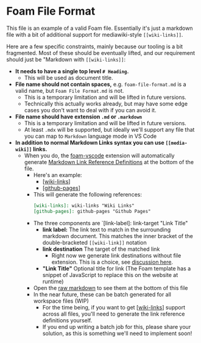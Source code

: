 # Foam File Format

This file is an example of a valid Foam file. Essentially it's just a markdown file with a bit of additional support for mediawiki-style `[[wiki-links]]`.

Here are a few specific constraints, mainly because our tooling is a bit fragmented. Most of these should be eventually lifted, and our requirement should just be "Markdown with `[[wiki-links]]`:

- **It needs to have a single top level `# Heading`.**
  - This will be used as document title.
- **File name should not contain spaces,** e.g. `foam-file-format.md` is a valid name, but `Foam File Format.md` is not.
  - This is a temporary limitation and will be lifted in future versions.
  - Technically this actually works already, but may have some edge cases you don't want to deal with if you can avoid it.
- **File name should have extension `.md` or `.markdown`**
  - This is a temporary limitation and will be lifted in future versions. 
  - At least `.mdx` will be supported, but ideally we'll support any file that you can map to `Markdown` language mode in VS Code
- **In addition to normal Markdown Links syntax you can use `[[media-wiki]]` links.** 
  - When you do, the [foam-vscode](https://github.com/foambubble/foam/packages/foam-vscode) extension will automatically generate [Markdown Link Reference Definitions](https://spec.commonmark.org/0.29/#link-reference-definitions) at the bottom of the file.
    - Here's an example: 
      - [[wiki-links]]
      - [[github-pages]]
    - This will generate the following references:
        ```md
        [wiki-links]: wiki-links "Wiki Links" 
        [github-pages]: github-pages "Github Pages"
        ```  
    - The three components are `[link-label]: link-target "Link Title"
      - **link label:** The link text to match in the surrounding markdown document. This matches the inner bracket of the double-bracketed `[[wiki-link]]` notation
      - **link destination** The target of the matched link
        - Right now we generate link destinations without file extension. This is a choice, see [discussion here](https://foambubble.github.io/foam/wiki-links#why-dont-wiki-links-work-on-github).
      - **"Link Title"** Optional title for link (The Foam template has a snippet of JavaScript to replace this on the website at runtime)
    - Open the [raw markdown](https://raw.githubusercontent.com/foambubble/foam/master/foam-file-format.md) to see them at the bottom of this file
    - In the near future, these can be batch generated for all workspace files (WIP)
      - For the time being, if you want to get [[wiki-links]] support across all files, you'll need to generate the link reference definitions yourself.
      - If you end up writing a batch job for this, please share your solution, as this is something we'll need to implement soon!

[//begin]: # "Autogenerated link references for markdown compatibility"
[wiki-links]: wiki-links "Wiki Links"
[github-pages]: github-pages "Github Pages"
[//end]: # "Autogenerated link references"
